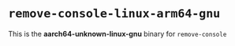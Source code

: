 # `remove-console-linux-arm64-gnu`

This is the **aarch64-unknown-linux-gnu** binary for `remove-console`
